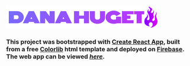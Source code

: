 ![](danahuget-logo2.png?raw=true "Dana Huget Logo")

### This project was bootstrapped with [Create React App](https://github.com/facebook/create-react-app), built from a free [Colorlib](https://colorlib.com) html template and deployed on [Firebase](https://firebase.google.com/). The web app can be viewed *[here](https://danahuget-portfolio.firebaseapp.com)*.
